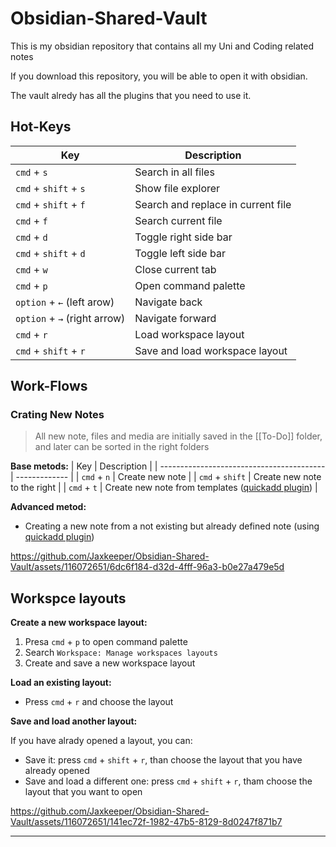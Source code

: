 # Obsidian-Shared-Vault
This is my obsidian repository that contains all my Uni and Coding related notes 

If you download this repository, you will be able to open it with obsidian. 

The vault alredy has all the plugins that you need to use it.



## Hot-Keys
| Key                                       | Description   |
| ----------------------------------------- | ------------- |
| ```cmd``` + ```s``` | Search in all files |
| ```cmd``` + ```shift``` + ```s``` | Show file explorer |
| ```cmd``` + ```shift``` + ```f``` | Search and replace in current file  |
| ```cmd``` + ```f``` |  Search current file |
| ```cmd``` + ```d``` |  Toggle right side bar |
| ```cmd``` + ```shift``` + ```d``` |  Toggle left side bar |
| ```cmd``` + ```w``` |  Close current tab |
| ```cmd``` + ```p``` |  Open command palette |
| ```option``` + ```←``` (left arow)| Navigate back  |
| ```option``` + ```→``` (right arrow)| Navigate forward |
| ```cmd``` + ```r``` | Load workspace layout |
| ```cmd``` + ```shift``` + ```r``` | Save and load workspace layout |



## Work-Flows


### Crating New Notes
> All new note, files and media are initially saved in the [[To-Do]] folder, and later can be sorted in the right folders

**Base metods:**
| Key                                       | Description   |
| ----------------------------------------- | ------------- |
| ```cmd``` + ```n``` | Create new note |
| ```cmd``` + ```shift``` | Create new note to the right |
| ```cmd``` + ```t``` | Create new note from templates ([quickadd plugin](https://github.com/chhoumann/quickadd))  |

**Advanced metod:**
- Creating a new note from a not existing but already defined note (using [quickadd plugin](https://github.com/chhoumann/quickadd))
 
https://github.com/Jaxkeeper/Obsidian-Shared-Vault/assets/116072651/6dc6f184-d32d-4fff-96a3-b0e27a479e5d

## Workspce layouts

**Create a new workspace layout:**
1. Presa ```cmd``` + ```p``` to open command palette
2. Search ```Workspace: Manage workspaces layouts```
3. Create and save a new workspace layout

**Load an existing layout:**
-  Press ```cmd``` + ```r``` and choose the layout

**Save and load another layout:**

If you have alrady opened a layout, you can: 
- Save it: press ```cmd``` + ```shift``` + ```r```, than choose the layout that you have already opened
- Save and load a different one: press ```cmd``` + ```shift``` + ```r```, tham choose the layout that you want to open

https://github.com/Jaxkeeper/Obsidian-Shared-Vault/assets/116072651/141ec72f-1982-47b5-8129-8d0247f871b7

---






